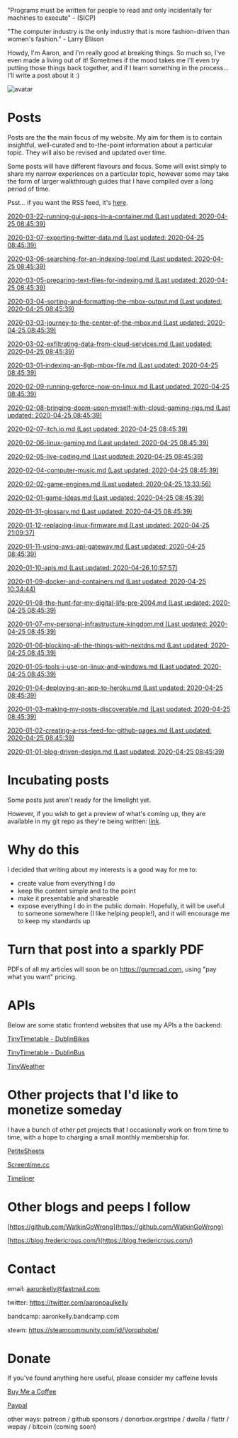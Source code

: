 "Programs must be written for people to read and only incidentally for machines
to execute" - (SICP)

 "The computer industry is the only industry that is more fashion-driven than women's fashion." - Larry Ellison

Howdy, I'm Aaron, and I'm really good at breaking things. So much so, I've even made a living out of it! Someitmes if the mood takes me I'll even try putting those things back together, and if I learn something in the process... I'll write a post about it :)

![avatar](https://avatars1.githubusercontent.com/u/29888436?s=460&u=03df457371669048031a735802c33b93d07a1f10&v=4)

# Posts

Posts are the the main focus of my website. My aim for them is to contain insightful, well-curated and to-the-point information about a particular topic. They will also be revised and updated over time.

Some posts will have different flavours and focus. Some will exist simply to  share my narrow experiences on a particular topic, however some may take the form of larger walkthrough guides that I have compiled over a long period of time.

Psst... if you want the RSS feed, it's [here](https://aaronpkelly.github.io/feed.xml).

[2020-03-22-running-gui-apps-in-a-container.md (Last updated: 2020-04-25 08:45:39)](_posts/2020-03-22-running-gui-apps-in-a-container.md)

[2020-03-07-exporting-twitter-data.md (Last updated: 2020-04-25 08:45:39)](_posts/2020-03-07-exporting-twitter-data.md)

[2020-03-06-searching-for-an-indexing-tool.md (Last updated: 2020-04-25 08:45:39)](_posts/2020-03-06-searching-for-an-indexing-tool.md)

[2020-03-05-preparing-text-files-for-indexing.md (Last updated: 2020-04-25 08:45:39)](_posts/2020-03-05-preparing-text-files-for-indexing.md)

[2020-03-04-sorting-and-formatting-the-mbox-output.md (Last updated: 2020-04-25 08:45:39)](_posts/2020-03-04-sorting-and-formatting-the-mbox-output.md)

[2020-03-03-journey-to-the-center-of-the-mbox.md (Last updated: 2020-04-25 08:45:39)](_posts/2020-03-03-journey-to-the-center-of-the-mbox.md)

[2020-03-02-exfiltrating-data-from-cloud-services.md (Last updated: 2020-04-25 08:45:39)](_posts/2020-03-02-exfiltrating-data-from-cloud-services.md)

[2020-03-01-indexing-an-8gb-mbox-file.md (Last updated: 2020-04-25 08:45:39)](_posts/2020-03-01-indexing-an-8gb-mbox-file.md)

[2020-02-09-running-geforce-now-on-linux.md (Last updated: 2020-04-25 08:45:39)](_posts/2020-02-09-running-geforce-now-on-linux.md)

[2020-02-08-bringing-doom-upon-myself-with-cloud-gaming-rigs.md (Last updated: 2020-04-25 08:45:39)](_posts/2020-02-08-bringing-doom-upon-myself-with-cloud-gaming-rigs.md)

[2020-02-07-itch.io.md (Last updated: 2020-04-25 08:45:39)](_posts/2020-02-07-itch.io.md)

[2020-02-06-linux-gaming.md (Last updated: 2020-04-25 08:45:39)](_posts/2020-02-06-linux-gaming.md)

[2020-02-05-live-coding.md (Last updated: 2020-04-25 08:45:39)](_posts/2020-02-05-live-coding.md)

[2020-02-04-computer-music.md (Last updated: 2020-04-25 08:45:39)](_posts/2020-02-04-computer-music.md)

[2020-02-02-game-engines.md (Last updated: 2020-04-25 13:33:56)](_posts/2020-02-02-game-engines.md)

[2020-02-01-game-ideas.md (Last updated: 2020-04-25 08:45:39)](_posts/2020-02-01-game-ideas.md)

[2020-01-31-glossary.md (Last updated: 2020-04-25 08:45:39)](_posts/2020-01-31-glossary.md)

[2020-01-12-replacing-linux-firmware.md (Last updated: 2020-04-25 21:09:37)](_posts/2020-01-12-replacing-linux-firmware.md)

[2020-01-11-using-aws-api-gateway.md (Last updated: 2020-04-25 08:45:39)](_posts/2020-01-11-using-aws-api-gateway.md)

[2020-01-10-apis.md (Last updated: 2020-04-26 10:57:57)](_posts/2020-01-10-apis.md)

[2020-01-09-docker-and-containers.md (Last updated: 2020-04-25 10:34:44)](_posts/2020-01-09-docker-and-containers.md)

[2020-01-08-the-hunt-for-my-digital-life-pre-2004.md (Last updated: 2020-04-25 08:45:39)](_posts/2020-01-08-the-hunt-for-my-digital-life-pre-2004.md)

[2020-01-07-my-personal-infrastructure-kingdom.md (Last updated: 2020-04-25 08:45:39)](_posts/2020-01-07-my-personal-infrastructure-kingdom.md)

[2020-01-06-blocking-all-the-things-with-nextdns.md (Last updated: 2020-04-25 08:45:39)](_posts/2020-01-06-blocking-all-the-things-with-nextdns.md)

[2020-01-05-tools-i-use-on-linux-and-windows.md (Last updated: 2020-04-25 08:45:39)](_posts/2020-01-05-tools-i-use-on-linux-and-windows.md)

[2020-01-04-deploying-an-app-to-heroku.md (Last updated: 2020-04-25 08:45:39)](_posts/2020-01-04-deploying-an-app-to-heroku.md)

[2020-01-03-making-my-posts-discoverable.md (Last updated: 2020-04-25 08:45:39)](_posts/2020-01-03-making-my-posts-discoverable.md)

[2020-01-02-creating-a-rss-feed-for-github-pages.md (Last updated: 2020-04-25 08:45:39)](_posts/2020-01-02-creating-a-rss-feed-for-github-pages.md)

[2020-01-01-blog-driven-design.md (Last updated: 2020-04-25 08:45:39)](_posts/2020-01-01-blog-driven-design.md)


# Incubating posts

Some posts just aren't ready for the limelight yet.

However, if you wish to get a preview of what's coming up, they are available in
my git repo as they're being written: [link](https://github.com/aaronpkelly/aaronpkelly.github.io/tree/master/_posts).

# Why do this

I decided that writing about my interests is a good way for me to:

- create value from everything I do
- keep the content simple and to the point 
- make it presentable and shareable
- expose everything I do in the public domain. Hopefully, it will be useful to
someone somewhere (I like helping people!), and it will encourage me to keep my
standards up

# Turn that post into a sparkly PDF

PDFs of all my articles will soon be on https://gumroad.com, using "pay what you
want" pricing.

# APIs

Below are some static frontend websites that use my APIs a the backend:

[TinyTimetable - DublinBikes](http://app-bucket-dublin-bike-tinytimetable.s3-website-eu-west-1.amazonaws.com/)

[TinyTimetable - DublinBus](http://app-bucket-dublin-bus-tinytimetable.s3-website-eu-west-1.amazonaws.com/)

[TinyWeather](http://app-bucket-weather-dublin-tinyweather.s3-website-eu-west-1.amazonaws.com/)

# Other projects that I'd like to monetize someday

I have a bunch of other pet projects that I occasionally work on from time to
time, with a hope to charging a small monthly membership for.

[PetiteSheets](http://app-bucket-petitesheets.s3-website-eu-west-1.amazonaws.com/)

[Screentime.cc](http://screentime.cc.s3-website-eu-west-1.amazonaws.com/)

[Timeliner](http://app-timeliner.s3-website-eu-west-1.amazonaws.com/)

# Other blogs and peeps I follow

[https://github.com/WatkinGoWrong](https://github.com/WatkinGoWrong)

[https://blog.fredericrous.com/](https://blog.fredericrous.com/)

# Contact

email: aaronkelly@fastmail.com

twitter: https://twitter.com/aaronpaulkelly

bandcamp: aaronkelly.bandcamp.com

steam: https://steamcommunity.com/id/Vorophobe/

# Donate

If you've found anything here useful, please consider my caffeine levels

[Buy Me a Coffee](https://www.buymeacoffee.com/aaronkelly)

[Paypal](https://www.paypal.com/cgi-bin/webscr?cmd=_donations&business=DTJST2MAMPYQ8&currency_code=EUR&source=url)

other ways: patreon / github sponsors / donorbox.orgstripe / dwolla / flattr / wepay / bitcoin (coming soon)